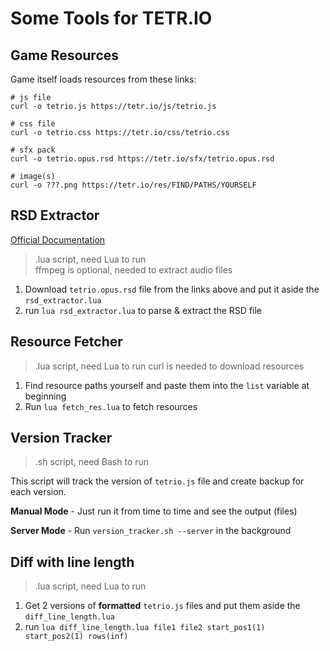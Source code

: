 # Some Tools for TETR.IO

## Game Resources

Game itself loads resources from these links:

```shell
# js file
curl -o tetrio.js https://tetr.io/js/tetrio.js

# css file
curl -o tetrio.css https://tetr.io/css/tetrio.css

# sfx pack
curl -o tetrio.opus.rsd https://tetr.io/sfx/tetrio.opus.rsd

# image(s)
curl -o ???.png https://tetr.io/res/FIND/PATHS/YOURSELF
```

## RSD Extractor

[Official Documentation](https://github.com/tetrio/tetrio-format-specs/blob/master/RSD.md)

> .lua script, need Lua to run  
> ffmpeg is optional, needed to extract audio files

1. Download `tetrio.opus.rsd` file from the links above and put it aside the `rsd_extractor.lua`
2. run `lua rsd_extractor.lua` to parse & extract the RSD file

## Resource Fetcher

> .lua script, need Lua to run
> curl is needed to download resources

1. Find resource paths yourself and paste them into the `list` variable at beginning
2. Run `lua fetch_res.lua` to fetch resources

## Version Tracker

> .sh script, need Bash to run

This script will track the version of `tetrio.js` file and create backup for each version.

**Manual Mode** - Just run it from time to time and see the output (files)

**Server Mode** - Run `version_tracker.sh --server` in the background

## Diff with line length

> .lua script, need Lua to run

1. Get 2 versions of **formatted** `tetrio.js` files and put them aside the `diff_line_length.lua`
2. run `lua diff_line_length.lua file1 file2 start_pos1(1) start_pos2(1) rows(inf)`
